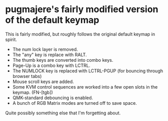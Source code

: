 # pugmajere's fairly modified version of the default keymap

This is fairly modified, but roughly follows the original default
keymap in spirit.

- The num lock layer is removed.
- The "any" key is replace with RALT.
- The thumb keys are converted into combo keys.
- Page-Up is a combo key with LCTRL.
- The NUMLOCK key is replaced with LCTRL-PGUP (for bouncing through
  browser tabs)
- Mouse scroll keys are added.
- Some KVM control sequences are worked into a few open slots in the
  keymap. (FN-[tgb])
- QMK-standard debouncing is enabled.
- A bunch of RGB Matrix modes are turned off to save space.

Quite possibly something else that I'm forgetting about.


